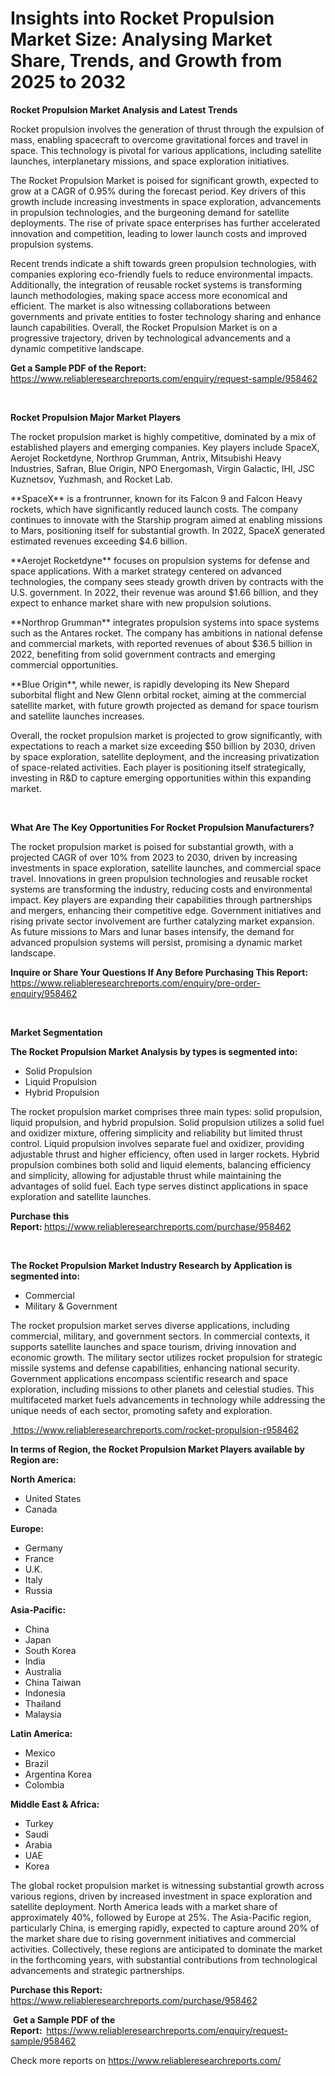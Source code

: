<p><h1>Insights into Rocket Propulsion Market Size: Analysing Market Share, Trends, and Growth from 2025 to 2032</h1></p><p><strong>Rocket Propulsion Market Analysis and Latest Trends</strong></p>
<p><p>Rocket propulsion involves the generation of thrust through the expulsion of mass, enabling spacecraft to overcome gravitational forces and travel in space. This technology is pivotal for various applications, including satellite launches, interplanetary missions, and space exploration initiatives.</p><p>The Rocket Propulsion Market is poised for significant growth, expected to grow at a CAGR of 0.95% during the forecast period. Key drivers of this growth include increasing investments in space exploration, advancements in propulsion technologies, and the burgeoning demand for satellite deployments. The rise of private space enterprises has further accelerated innovation and competition, leading to lower launch costs and improved propulsion systems.</p><p>Recent trends indicate a shift towards green propulsion technologies, with companies exploring eco-friendly fuels to reduce environmental impacts. Additionally, the integration of reusable rocket systems is transforming launch methodologies, making space access more economical and efficient. The market is also witnessing collaborations between governments and private entities to foster technology sharing and enhance launch capabilities. Overall, the Rocket Propulsion Market is on a progressive trajectory, driven by technological advancements and a dynamic competitive landscape.</p></p>
<p><strong>Get a Sample PDF of the Report:&nbsp;</strong> <a href="https://www.reliableresearchreports.com/enquiry/request-sample/958462?utm_campaign=3086&utm_medium=2&utm_source=Github&utm_content=ia&utm_term=08042025&utm_id=rocket-propulsion">https://www.reliableresearchreports.com/enquiry/request-sample/958462</a></p>
<p>&nbsp;</p>
<p><strong>Rocket Propulsion Major Market Players</strong></p>
<p><p>The rocket propulsion market is highly competitive, dominated by a mix of established players and emerging companies. Key players include SpaceX, Aerojet Rocketdyne, Northrop Grumman, Antrix, Mitsubishi Heavy Industries, Safran, Blue Origin, NPO Energomash, Virgin Galactic, IHI, JSC Kuznetsov, Yuzhmash, and Rocket Lab.</p><p>**SpaceX** is a frontrunner, known for its Falcon 9 and Falcon Heavy rockets, which have significantly reduced launch costs. The company continues to innovate with the Starship program aimed at enabling missions to Mars, positioning itself for substantial growth. In 2022, SpaceX generated estimated revenues exceeding $4.6 billion.</p><p>**Aerojet Rocketdyne** focuses on propulsion systems for defense and space applications. With a market strategy centered on advanced technologies, the company sees steady growth driven by contracts with the U.S. government. In 2022, their revenue was around $1.66 billion, and they expect to enhance market share with new propulsion solutions.</p><p>**Northrop Grumman** integrates propulsion systems into space systems such as the Antares rocket. The company has ambitions in national defense and commercial markets, with reported revenues of about $36.5 billion in 2022, benefiting from solid government contracts and emerging commercial opportunities.</p><p>**Blue Origin**, while newer, is rapidly developing its New Shepard suborbital flight and New Glenn orbital rocket, aiming at the commercial satellite market, with future growth projected as demand for space tourism and satellite launches increases.</p><p>Overall, the rocket propulsion market is projected to grow significantly, with expectations to reach a market size exceeding $50 billion by 2030, driven by space exploration, satellite deployment, and the increasing privatization of space-related activities. Each player is positioning itself strategically, investing in R&D to capture emerging opportunities within this expanding market.</p></p>
<p>&nbsp;</p>
<p><strong>What Are The Key Opportunities For Rocket Propulsion Manufacturers?</strong></p>
<p><p>The rocket propulsion market is poised for substantial growth, with a projected CAGR of over 10% from 2023 to 2030, driven by increasing investments in space exploration, satellite launches, and commercial space travel. Innovations in green propulsion technologies and reusable rocket systems are transforming the industry, reducing costs and environmental impact. Key players are expanding their capabilities through partnerships and mergers, enhancing their competitive edge. Government initiatives and rising private sector involvement are further catalyzing market expansion. As future missions to Mars and lunar bases intensify, the demand for advanced propulsion systems will persist, promising a dynamic market landscape.</p></p>
<p><strong>Inquire or Share Your Questions If Any Before Purchasing This Report:</strong> <a href="https://www.reliableresearchreports.com/enquiry/pre-order-enquiry/958462?utm_campaign=3086&utm_medium=2&utm_source=Github&utm_content=ia&utm_term=08042025&utm_id=rocket-propulsion">https://www.reliableresearchreports.com/enquiry/pre-order-enquiry/958462</a></p>
<p>&nbsp;</p>
<p><strong>Market Segmentation</strong></p>
<p><strong>The Rocket Propulsion Market Analysis by types is segmented into:</strong></p>
<p><ul><li>Solid Propulsion</li><li>Liquid Propulsion</li><li>Hybrid Propulsion</li></ul></p>
<p><p>The rocket propulsion market comprises three main types: solid propulsion, liquid propulsion, and hybrid propulsion. Solid propulsion utilizes a solid fuel and oxidizer mixture, offering simplicity and reliability but limited thrust control. Liquid propulsion involves separate fuel and oxidizer, providing adjustable thrust and higher efficiency, often used in larger rockets. Hybrid propulsion combines both solid and liquid elements, balancing efficiency and simplicity, allowing for adjustable thrust while maintaining the advantages of solid fuel. Each type serves distinct applications in space exploration and satellite launches.</p></p>
<p><strong>Purchase this Report:&nbsp;</strong><a href="https://www.reliableresearchreports.com/purchase/958462?utm_campaign=3086&utm_medium=2&utm_source=Github&utm_content=ia&utm_term=08042025&utm_id=rocket-propulsion">https://www.reliableresearchreports.com/purchase/958462</a></p>
<p>&nbsp;</p>
<p><strong>The Rocket Propulsion Market Industry Research by Application is segmented into:</strong></p>
<p><ul><li>Commercial</li><li>Military & Government</li></ul></p>
<p><p>The rocket propulsion market serves diverse applications, including commercial, military, and government sectors. In commercial contexts, it supports satellite launches and space tourism, driving innovation and economic growth. The military sector utilizes rocket propulsion for strategic missile systems and defense capabilities, enhancing national security. Government applications encompass scientific research and space exploration, including missions to other planets and celestial studies. This multifaceted market fuels advancements in technology while addressing the unique needs of each sector, promoting safety and exploration.</p></p>
<p><a href="https://www.reliableresearchreports.com/rocket-propulsion-r958462?utm_campaign=3086&utm_medium=2&utm_source=Github&utm_content=ia&utm_term=08042025&utm_id=rocket-propulsion">&nbsp;https://www.reliableresearchreports.com/rocket-propulsion-r958462</a></p>
<p><strong>In terms of Region, the Rocket Propulsion Market Players available by Region are:</strong></p>
<p>
    <p> <strong> North America: </strong>
        <ul>
            <li>United States</li>
            <li>Canada</li>
        </ul>
        </p> 
    <p> <strong> Europe: </strong>
        <ul>
            <li>Germany</li>
            <li>France</li>
            <li>U.K.</li>
            <li>Italy</li>
            <li>Russia</li>
        </ul>
        </p> 
    <p> <strong> Asia-Pacific: </strong>
        <ul>
            <li>China</li>
            <li>Japan</li>
            <li>South Korea</li>
            <li>India</li>
            <li>Australia</li>
            <li>China Taiwan</li>
            <li>Indonesia</li>
            <li>Thailand</li>
            <li>Malaysia</li>
        </ul>
        </p> 
    <p> <strong> Latin America: </strong>
        <ul>
            <li>Mexico</li>
            <li>Brazil</li>
            <li>Argentina Korea</li>
            <li>Colombia</li>
        </ul>
        </p> 
    <p> <strong> Middle East & Africa: </strong>
        <ul>
            <li>Turkey</li>
            <li>Saudi</li>
            <li>Arabia</li>
            <li>UAE</li>
            <li>Korea</li>
        </ul>
    </p>
    </p>
<p><p>The global rocket propulsion market is witnessing substantial growth across various regions, driven by increased investment in space exploration and satellite deployment. North America leads with a market share of approximately 40%, followed by Europe at 25%. The Asia-Pacific region, particularly China, is emerging rapidly, expected to capture around 20% of the market share due to rising government initiatives and commercial activities. Collectively, these regions are anticipated to dominate the market in the forthcoming years, with substantial contributions from technological advancements and strategic partnerships.</p></p>
<p><strong>Purchase this Report: </strong><a href="https://www.reliableresearchreports.com/purchase/958462?utm_campaign=3086&utm_medium=2&utm_source=Github&utm_content=ia&utm_term=08042025&utm_id=rocket-propulsion">https://www.reliableresearchreports.com/purchase/958462</a></p>
<p>&nbsp;<strong>Get a Sample PDF of the Report:&nbsp;&nbsp;</strong><a href="https://www.reliableresearchreports.com/enquiry/request-sample/958462?utm_campaign=3086&utm_medium=2&utm_source=Github&utm_content=ia&utm_term=08042025&utm_id=rocket-propulsion">https://www.reliableresearchreports.com/enquiry/request-sample/958462</a></p>
<p><strong></strong></p>
<p>Check more reports on <a href="https://www.reliableresearchreports.com/?utm_campaign=3086&utm_medium=2&utm_source=Github&utm_content=ia&utm_term=08042025&utm_id=rocket-propulsion">https://www.reliableresearchreports.com/</a></p>